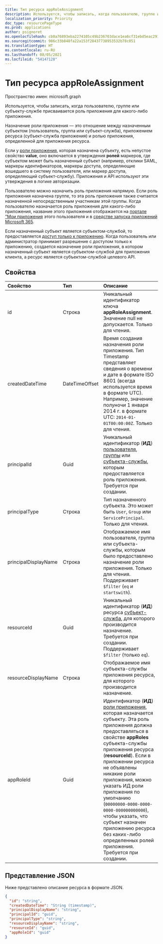 ```yaml
---
title: Тип ресурса appRoleAssignment
description: Используется, чтобы записать, когда пользователю, группе или субъекту-службе присваивается роль приложения в субъекте-службе приложения. Вы можете создавать, читать и удалять роли приложения.
localization_priority: Priority
doc_type: resourcePageType
ms.prod: applications
author: psignoret
ms.openlocfilehash: cb0a76893eba2274105c49b236703dace1ea6cf31ebd5eac291811835baa9ab8
ms.sourcegitcommit: 986c33b848fa22a153f28437738953532b78c051
ms.translationtype: HT
ms.contentlocale: ru-RU
ms.lasthandoff: 08/05/2021
ms.locfileid: "54147128"
---
```

# <a name="approleassignment-resource-type"></a>Тип ресурса appRoleAssignment

Пространство имен: microsoft.graph

Используется, чтобы записать, когда пользователю, группе или субъекту-службе присваивается роль приложения для какого-либо приложения.

Назначение роли приложения — это отношение между назначенным субъектом (пользователь, группа или субъект-служба), приложением ресурса (субъект-служба приложения) и ролью приложения, определенной для приложения ресурса.

Если у [роли приложения](approle.md), которая назначена субъекту, есть непустое свойство **value**, оно включается в утверждения **ролей** маркеров, где субъектом может быть назначенный субъект (например, отклики SAML, маркеры идентификаторов, маркеры доступа, определяющие вошедшего в систему пользователя, или маркер доступа, определяющий субъект-службу). Приложения и API используют эти утверждения в логике авторизации.

Пользователю можно назначить роль приложения напрямую. Если роль приложения назначена группе, то эта роль приложения также считается назначенной непосредственным участникам этой группы. Когда пользователю назначается роль приложения для какого-либо приложения, название этого приложения отображается на [портале "Мои приложения](/azure/active-directory/user-help/my-apps-portal-end-user-access) этого пользователя и в [средстве запуска приложений Microsoft 365](https://support.office.com/article/meet-the-office-365-app-launcher-79f12104-6fed-442f-96a0-eb089a3f476a).

Если назначенный субъект является субъектом-службой, то предоставляется [доступ только к приложению](/azure/active-directory/develop/v2-permissions-and-consent#permission-types). Когда пользователь или администратор принимает разрешение с доступом только к приложению, создается назначение роли приложения, в котором назначенный субъект является субъектом-службой для приложения клиента, а ресурс является субъектом-службой целевого API.

## <a name="properties"></a>Свойства

| Свойство | Тип | Описание |
|:---------------|:--------|:----------|
| id | Строка | Уникальный идентификатор ключа **appRoleAssignment**. Значение null не допускается. Только для чтения. |
| createdDateTime | DateTimeOffset | Время создания назначения роли приложения. Тип Timestamp представляет сведения о времени и дате в формате ISO 8601 (всегда используется время в формате UTC). Например, значение полуночи 1 января 2014 г. в формате UTC: `2014-01-01T00:00:00Z`. Только для чтения.  |
| principalId | Guid | Уникальный идентификатор (**ИД**) [пользователя](user.md), [группы](group.md) или [субъекта-службы](serviceprincipal.md), которым предоставляется роль приложения. Требуется при создании.  |
| principalType | Строка | Тип назначенного субъекта. Это может быть `User`, `Group` или `ServicePrincipal`. Только для чтения.  |
| principalDisplayName | Строка |Отображаемое имя пользователя, группа или субъекта-службы, которым было предоставлено назначение роли приложения. Только для чтения. Поддерживает `$filter` (`eq` и `startswith`). |
| resourceId | Guid |Уникальный идентификатор (**ИД**) ресурса [субъект-служба](serviceprincipal.md), для которого производится назначение. Требуется при создании. Поддерживает `$filter` (только `eq`). |
| resourceDisplayName | Строка | Отображаемое имя субъекта-службы приложения ресурса, для которого производится назначение.  |
| appRoleId | Guid | Идентификатор (**ИД**) [роли приложения](approle.md), которая назначается субъекту. Эта роль приложения должна предоставляться в свойстве **appRoles** субъекта-службы приложения ресурса (**resourceId**). Если в приложении ресурса не объявлены никакие роли приложения, можно указать ИД роли приложения по умолчанию (`00000000-0000-0000-0000-000000000000`), чтобы указать, что субъект назначен приложению ресурса без каких-либо определенных ролей приложения. Требуется при создании.  |

## <a name="json-representation"></a>Представление JSON

Ниже представлено описание ресурса в формате JSON.

<!-- {
  "blockType": "resource",
  "optionalProperties": [

  ],
  "@odata.type": "microsoft.graph.appRoleAssignment"
}-->

```json
{
  "id": "string",
  "createdDateTime": "String (timestamp)",
  "principalDisplayName": "string",
  "principalId": "guid",
  "principalType": "string",
  "resourceDisplayName": "string",
  "resourceId": "guid",
  "appRoleId": "guid"
}
```

<!-- uuid: 8fcb5dbc-d5aa-4681-8e31-b001d5168d79
2015-10-25 14:57:30 UTC -->
<!--
{
  "type": "#page.annotation",
  "description": "appRoleAssignment resource",
  "keywords": "",
  "section": "documentation",
  "tocPath": "",
  "suppressions": []
}
-->
